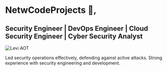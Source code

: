# NetwCodeProjects 👋,

## Security Engineer | DevOps Engineer | Cloud Security Engineer | Cyber Security Analyst

![Levi AOT](https://c.tenor.com/xroYgJSSB4UAAAAC/tenor.gif)

Led security operations effectively, defending against active attacks. 
Strong experience with security engineering and development.
<!--
## 🛠️ Tech Stack

<details>
  <summary>💻 Programming Languages:</summary>

  | Languages |
  |-----------|
  | Rust      |
  | C         |
  | C++       |
  | Go Lang   |
  | C#        |
  | HTML      |
  | CSS       |
  | TypeScript|
  | JavaScript|
  | Python    |

</details>

<details>
  <summary>📊 Security Monitoring:</summary>

  | Tools                            |
  |---------------------------------|
  | Splunk                          |
  | Docker                          |
  | Jenkins                         |
  | CI/CD                           |
  | Ansible                         |
  | SOAR                            |
  | DAST                            |
  | SAST                            |
  | GitLab                          |
  | Terraform                       |
  | Kubernetes                      |
  | Fluentd                         |
  | Kibana                          |
  | Elastic Search                  |
  | Ansible                         |
  | XDR                             |

</details>

🛡️ Red Team TTPs: `Burp Suite | Nmap | Injection`

🛢️ Databases: `MySQL | MongoDB | AWS DynamoDB`

🚀 Other: `Git | Kali Linux | AWS, GCP, AZURE | Lambda, S3, EC2`-->
